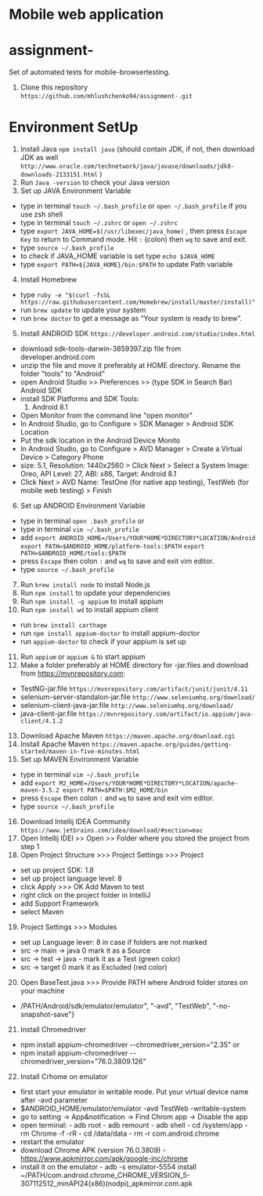# Mobile web application

# assignment-
Set of automated  tests for mobile-browsertesting.

1. Clone this repository 
```https://github.com/mhlushchenko94/assignment-.git```

# Environment SetUp
1. Install Java ```npm install java``` (should contain JDK, if not, then download JDK as well 
  ``` http://www.oracle.com/technetwork/java/javase/downloads/jdk8-downloads-2133151.html ``` )
2. Run ``` Java -version ``` to check your Java version
3. Set up JAVA Environment Variable
  - type in terminal ``` touch ~/.bash_profile ``` or ```open ~/.bash_profile``` 
  if you use zsh shell
  - type in terminal ``` touch ~/.zshrc ``` or ```open ~/.zshrc``` 
  - type ``` export JAVA_HOME=$(/usr/libexec/java_home) ``` , then press ``` Escape Key ``` to return to Command mode. 
    Hit ``` : ``` (colon) then ``` wq ``` to save and exit.
  - type ``` source ~/.bash_profile ```
  - to check if JAVA_HOME variable is set type ``` echo $JAVA_HOME ```
  - type ``` export PATH=${JAVA_HOME}/bin:$PATH ``` to update Path variable
4. Install Homebrew
  - type ``` ruby -e "$(curl -fsSL https://raw.githubusercontent.com/Homebrew/install/master/install)" ```
  - run ``` brew update ``` to update your system
  - run ``` brew doctor ``` to get a message as “Your system is ready to brew”.
5. Install ANDROID SDK ``` https://developer.android.com/studio/index.html ```
  - download sdk-tools-darwin-3859397.zip file from developer.android.com
  - unzip the file and move it preferably  at HOME  directory. Rename the folder "tools" to "Android"
  - open Android Studio >> Preferences >> (type SDK in Search Bar) Android SDK 
  - install SDK Platforms and SDK Tools:
      1. Android 8.1
   - Open Monitor from the command line "open monitor"
   - In Android Studio, go to Configure > SDK Manager > Android SDK Location
   - Put the sdk location in the Android Device Monito
   - In Android Studio, go to Configure > AVD Manager > Create a Virtual Device > Category Phone
   - size: 5.1, Resolution: 1440x2560 > Click Next > Select a System Image: Oreo, API Level: 27, ABI: x86, Target: Android 8.1
   - Click Next > AVD Name: TestOne (for native app testing), TestWeb (for mobile web testing) > Finish
 6. Set up ANDROID Environment Variable
  - type in terminal ``` open .bash_profile ``` 
  or   
  - type in terminal ``` vim ~/.bash_profile ```
  - add ``` export ANDROID_HOME=/Users/YOUR*HOME*DIRECTORY*LOCATION/Android ```
        ``` export PATH=$ANDROID_HOME/platform-tools:$PATH ```
        ``` export PATH=$ANDROID_HOME/tools:$PATH ```
  - press ``` Escape ``` then colon ``` : ``` and ``` wq ``` to save and exit vim editor.
  - type ``` source ~/.bash_profile ```
 7. Run ```brew install node``` to install Node.js
 8. Run ```npm install``` to update your dependencies 
 9. Run ``` npm install -g appium ``` to install appium
 10. Run ``` npm install wd ``` to install appium client
  - run ``` brew install carthage ```
  - run ``` npm install appium-doctor ``` to install appium-doctor
  - run ``` appium-doctor ``` to check if your appium is set up
 11. Run ``` appium ``` or ``` appium & ``` to start appium
 12. Make a folder preferably  at HOME  directory for -jar.files and download from https://mvnrepository.com:
  - TestNG-jar.file ``` https://mvnrepository.com/artifact/junit/junit/4.11 ```
  - selenium-server-standalon-jar.file ``` http://www.seleniumhq.org/download/ ```
  - selenium-client-java-jar.file ``` http://www.seleniumhq.org/download/ ```
  - java-client-jar.file ``` https://mvnrepository.com/artifact/io.appium/java-client/4.1.2 ```
 13. Download Apache Maven ``` https://maven.apache.org/download.cgi ```
 14. Install Apache Maven ``` https://maven.apache.org/guides/getting-started/maven-in-five-minutes.html ```
 15. Set up MAVEN Environment Variable
  - type in terminal ``` vim ~/.bash_profile ```
  - add ``` export M2_HOME=/Users/YOUR*HOME*DIRECTORY*LOCATION/apache-maven-3.5.2
            export PATH=$PATH:$M2_HOME/bin ```
  - press ``` Escape ``` then colon ``` : ``` and ``` wq ``` to save and exit vim editor.
  - type ``` source ~/.bash_profile ```
 16. Download Intellij IDEA Community ``` https://www.jetbrains.com/idea/download/#section=mac ```
 17. Open Intellij IDEI >> Open >> Folder where you stored the project from step 1
  18. Open Project Structure >>> Project Settings >>> Project
  - set up project SDK: 1.8
  - set up project language level: 8
  - click Apply >>> OK
     Add Maven to test
  - right click on the project folder in IntelliJ  
  - add Support Framework  
  - select Maven
 19. Project Settings >>> Modules
  - set up Language lever: 8
  in case if folders are not marked
  - src -> main -> java 0 mark it as a Source
  - src -> test -> java - mark it as a Test (green color)
  - src -> target 0 mark it as Excluded (red color)
  20. Open BaseTest.java >>> Provide PATH where Android folder stores on your machine
  - /PATH/Android/sdk/emulator/emulator", "-avd", "TestWeb", "-no-snapshot-save"}
  21. Install Chromedriver 
   - npm install appium-chromedriver --chromedriver_version="2.35" or 
   - npm install appium-chromedriver --chromedriver_version="76.0.3809.126"
  22. Install Crhome on emulator 
   - first start your emulator in writable mode. Put your virtual device name after -avd parameter
   - $ANDROID_HOME/emulator/emulator -avd TestWeb -writable-system
   - go to setting -> App&notification -> Find Chrom app -> Disable the app
   - open terminal: 
    - adb root
    - adb remount
    - adb shell
    - cd /system/app
    - rm Chrome -f -rR
    - cd /data/data
    - rm -r com.android.chrome
   - restart the emulator
   - download Chrome APK (version 76.0.3809) 
    - https://www.apkmirror.com/apk/google-inc/chrome
   - install it on the emulator 
    - adb -s emulator-5554 install ~/PATH/com.android.chrome_CHROME_VERSION_5-307112512_minAPI24\(x86\)\(nodpi\)_apkmirror.com.apk
